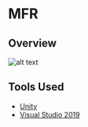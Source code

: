 # MFR

## Overview

![alt text][logo]

[logo]: Demo/SampleScene.gif

## Tools Used

* [Unity](https://unity.com/)
* [Visual Studio 2019](https://visualstudio.microsoft.com/vs/)

